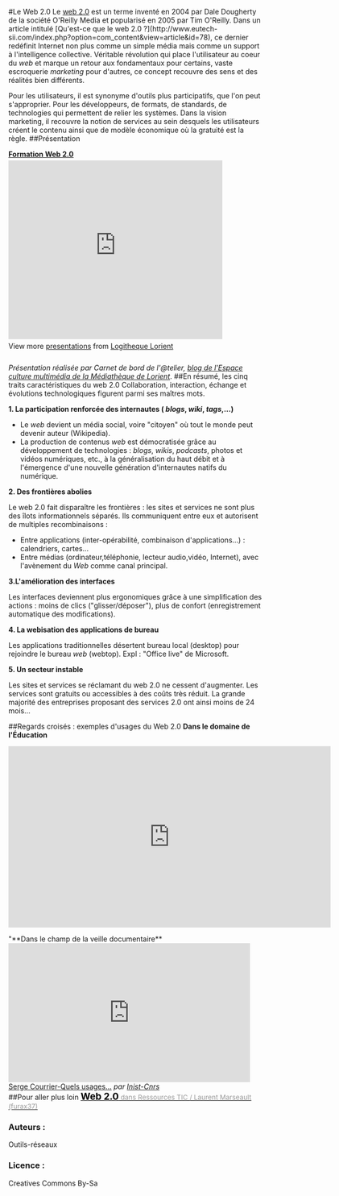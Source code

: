 #Le Web 2.0
Le [web 2.0](http://fr.wikipedia.org/w/index.php?title=Web_2.0&oldid=21325642) est un terme inventé en 2004 par Dale Dougherty de la société O'Reilly Media et popularisé en 2005 par Tim O'Reilly. Dans un article intitulé [Qu'est-ce que le web 2.0 ?](http://www.eutech- sii.com/index.php?option=com_content&view=article&id=78), ce dernier redéfinit Internet non plus comme un simple média mais comme un support à l'intelligence collective. Véritable révolution qui place l'utilisateur au coeur du *web* et marque un retour aux fondamentaux pour certains, vaste escroquerie *marketing* pour d'autres, ce concept recouvre des sens et des réalités bien différents.

Pour les utilisateurs, il est synonyme d'outils plus participatifs, que l'on peut s'approprier. Pour les développeurs, de formats, de standards, de technologies qui permettent de relier les systèmes. Dans la vision marketing, il recouvre la notion de services au sein desquels les utilisateurs créent le contenu ainsi que de modèle économique où la gratuité est la règle. 
##Présentation
<div style="width:425px" id="__ss_403459"> <strong style="display:block;margin:12px 0 4px"><a href="http://www.slideshare.net/atelierlorient/formation-web-20" title="Formation Web 2.0" target="_blank">Formation Web 2.0</a></strong> <iframe src="http://www.slideshare.net/slideshow/embed_code/403459" width="425" height="355" frameborder="0" marginwidth="0" marginheight="0" scrolling="no"></iframe> <div style="padding:5px 0 12px"> View more <a href="http://www.slideshare.net/" target="_blank">presentations</a> from <a href="http://www.slideshare.net/atelierlorient" target="_blank">Logitheque Lorient</a> </div> </div>

*Présentation réalisée par Carnet de bord de l'@telier, [blog de l'Espace culture multimédia de la Médiathèque de Lorient](http://atelierlorient.wordpress.com/)*.
##En résumé, les cinq traits caractéristiques du web 2.0
Collaboration, interaction, échange et évolutions technologiques figurent parmi ses maîtres mots.

**1. La participation renforcée des internautes ( *blogs*, *wiki*, *tags*,...)**

* Le *web* devient un média social, voire "citoyen" où tout le monde peut devenir auteur (Wikipedia).
* La production de contenus *web* est démocratisée grâce au développement de technologies : *blogs*, *wikis*, *podcasts*, photos et vidéos numériques, etc., à la généralisation du haut débit et à l'émergence d'une nouvelle génération d'internautes natifs du numérique.

**2. Des frontières abolies** 

Le web 2.0 fait disparaître les frontières : les sites et services ne sont plus des îlots informationnels séparés. Ils communiquent entre eux et autorisent de multiples recombinaisons : 
* Entre applications (inter-opérabilité, combinaison d'applications...) : calendriers, cartes...
* Entre médias (ordinateur,téléphonie, lecteur audio,vidéo, Internet), avec l'avènement du *Web* comme canal principal.

**3.L'amélioration des interfaces**

Les interfaces deviennent plus ergonomiques grâce à une simplification des actions : moins de clics ("glisser/déposer"), plus de confort (enregistrement automatique des modifications).

**4. La webisation des applications de bureau**

Les applications traditionnelles désertent bureau local (desktop) pour rejoindre le bureau *web* (webtop). Expl : "Office live" de Microsoft.

**5. Un secteur instable**

Les sites et services se réclamant du web 2.0 ne cessent d'augmenter. Les services sont gratuits ou accessibles à des coûts très réduit. La grande majorité des entreprises proposant des services 2.0 ont ainsi moins de 24 mois...


##Regards croisés : exemples d'usages du Web 2.0
**Dans le domaine de l'Éducation**

<object style="height : 276px; width : 480px"><param name="movie" value="http://www.youtube.com/v/HUX3DActAic?version=3&feature=player_detailpage"><param name="allowFullScreen" value="true"><param name="allowScriptAccess" value="always"><embed src="http://www.youtube.com/v/HUX3DActAic?version=3&feature=player_detailpage" type="application/x-shockwave-flash" allowfullscreen="true" allowScriptAccess="always" width="640" height="360"></object>
<div class="clear"></div>
"**Dans le champ de la veille documentaire**

<iframe frameborder="0" width="480" height="276" src="http://www.dailymotion.com/embed/video/xgmm8e_serge-courrier-quels-usages_tech"></iframe><br /><a href="http://www.dailymotion.com/video/xgmm8e_serge-courrier-quels-usages_tech" target="_blank">Serge Courrier-Quels usages...</a> <i>par <a href="http://www.dailymotion.com/Inist-Cnrs" target="_blank">Inist-Cnrs</a></i>
<div class="clear"></div>
##Pour aller plus loin
<object width="560" height="420" id="pt-embed-4198969-442-object" type="application/x-shockwave-flash" data="http://cdn.pearltrees.com/s/embed/getApp"><param name="flashvars" value="lang=fr_FR&embedId=pt-embed-4198969-442&treeId=4198969&pearlId=33675558&treeTitle=Web%202.0&site=www.pearltrees.com%2F" /><param name="movie" value="http://cdn.pearltrees.com/s/embed/getApp" /><param name="wmode" value="opaque" /><param name="allowscriptaccess" value="always" /><a href="http://www.pearltrees.com/t/outils-reseaux-org/web-2-0/id4198969" alt="Web 2.0" style="text-decoration:underline;"><span style="font-size:14pt;color:black;font-weight:bold">Web 2.0</span><span style="font-size:10pt;color:#999999;font-weight:normal"> dans Ressources TIC / Laurent Marseault (furax37)</span></a></object>


### Auteurs :
Outils-réseaux
### Licence : 
Creatives Commons By-Sa
